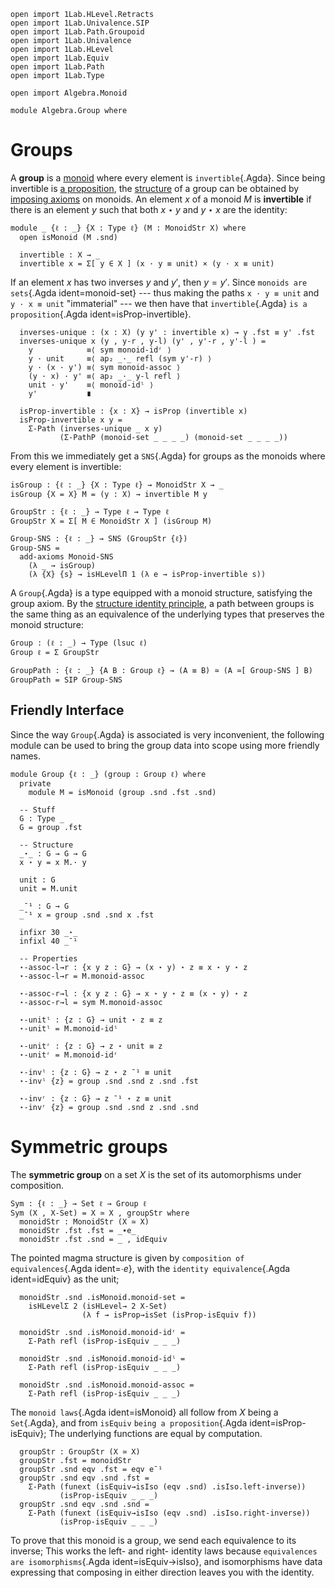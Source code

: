 ```
open import 1Lab.HLevel.Retracts
open import 1Lab.Univalence.SIP
open import 1Lab.Path.Groupoid
open import 1Lab.Univalence
open import 1Lab.HLevel
open import 1Lab.Equiv
open import 1Lab.Path
open import 1Lab.Type

open import Algebra.Monoid

module Algebra.Group where
```

# Groups

A **group** is a [monoid] where every element is `invertible`{.Agda}.
Since being invertible is [a proposition],
the [structure] of a group can be obtained by [imposing axioms] on
monoids. An element $x$ of a monoid $M$ is **invertible** if there is an
element $y$ such that both $x \star y$ and $y \star x$ are the identity:

[monoid]: agda://Algebra.Monoid
[structure]: agda://1Lab.Univalence.SIP#SNS
[a proposition]: agda://1Lab.HLevel#isProp
[imposing axioms]: 1Lab.Univalence.SIP.html#adding-axioms

```
module _ {ℓ : _} {X : Type ℓ} (M : MonoidStr X) where
  open isMonoid (M .snd)

  invertible : X → _
  invertible x = Σ[ y ∈ X ] (x · y ≡ unit) × (y · x ≡ unit)
```

If an element $x$ has two inverses $y$ and $y'$, then $y = y'$. Since
`monoids are sets`{.Agda ident=monoid-set} --- thus making the paths `x
· y ≡ unit` and `y · x ≡ unit` "immaterial" --- we then have that
`invertible`{.Agda} `is a proposition`{.Agda ident=isProp-invertible}.

```
  inverses-unique : (x : X) (y y' : invertible x) → y .fst ≡ y' .fst
  inverses-unique x (y , y-r , y-l) (y' , y'-r , y'-l ) =
    y            ≡⟨ sym monoid-idʳ ⟩
    y · unit     ≡⟨ ap₂ _·_ refl (sym y'-r) ⟩
    y · (x · y') ≡⟨ sym monoid-assoc ⟩
    (y · x) · y' ≡⟨ ap₂ _·_ y-l refl ⟩
    unit · y'    ≡⟨ monoid-idˡ ⟩
    y'           ∎

  isProp-invertible : {x : X} → isProp (invertible x)
  isProp-invertible x y =
    Σ-Path (inverses-unique _ x y)
           (Σ-PathP (monoid-set _ _ _ _) (monoid-set _ _ _ _))
```

From this we immediately get a `SNS`{.Agda} for groups as the monoids
where every element is invertible:

```
isGroup : {ℓ : _} {X : Type ℓ} → MonoidStr X → _
isGroup {X = X} M = (y : X) → invertible M y

GroupStr : {ℓ : _} → Type ℓ → Type ℓ
GroupStr X = Σ[ M ∈ MonoidStr X ] (isGroup M)

Group-SNS : {ℓ : _} → SNS (GroupStr {ℓ})
Group-SNS =
  add-axioms Monoid-SNS
    (λ _ → isGroup)
    (λ {X} {s} → isHLevelΠ 1 (λ e → isProp-invertible s))
```

A `Group`{.Agda} is a type equipped with a monoid structure, satisfying
the group axiom. By the [structure identity principle], a path between
groups is the same thing as an equivalence of the underlying types that
preserves the monoid structure:

[structure identity principle]: agda://1Lab.Univalence.SIP

```
Group : (ℓ : _) → Type (lsuc ℓ)
Group ℓ = Σ GroupStr

GroupPath : {ℓ : _} {A B : Group ℓ} → (A ≡ B) ≃ (A ≃[ Group-SNS ] B)
GroupPath = SIP Group-SNS
```

## Friendly Interface

Since the way `Group`{.Agda} is associated is very inconvenient, the
following module can be used to bring the group data into scope using
more friendly names.

```
module Group {ℓ : _} (group : Group ℓ) where
  private
    module M = isMonoid (group .snd .fst .snd)

  -- Stuff
  G : Type _
  G = group .fst

  -- Structure
  _⋆_ : G → G → G
  x ⋆ y = x M.· y

  unit : G
  unit = M.unit

  _¯¹ : G → G
  _¯¹ x = group .snd .snd x .fst

  infixr 30 _⋆_
  infixl 40 _¯¹

  -- Properties
  ⋆-assoc-l→r : {x y z : G} → (x ⋆ y) ⋆ z ≡ x ⋆ y ⋆ z
  ⋆-assoc-l→r = M.monoid-assoc

  ⋆-assoc-r→l : {x y z : G} → x ⋆ y ⋆ z ≡ (x ⋆ y) ⋆ z
  ⋆-assoc-r→l = sym M.monoid-assoc

  ⋆-unitˡ : {z : G} → unit ⋆ z ≡ z
  ⋆-unitˡ = M.monoid-idˡ

  ⋆-unitʳ : {z : G} → z ⋆ unit ≡ z
  ⋆-unitʳ = M.monoid-idʳ

  ⋆-invˡ : {z : G} → z ⋆ z ¯¹ ≡ unit
  ⋆-invˡ {z} = group .snd .snd z .snd .fst

  ⋆-invʳ : {z : G} → z ¯¹ ⋆ z ≡ unit
  ⋆-invʳ {z} = group .snd .snd z .snd .snd
```

# Symmetric groups

The **symmetric group** on a set $X$ is the set of its automorphisms
under composition.

```
Sym : {ℓ : _} → Set ℓ → Group ℓ
Sym (X , X-Set) = X ≃ X , groupStr where
  monoidStr : MonoidStr (X ≃ X)
  monoidStr .fst .fst = _∙e_
  monoidStr .fst .snd = _ , idEquiv
```

The pointed magma structure is given by `composition of
equivalences`{.Agda ident=_∙e_}, with the `identity equivalence`{.Agda
ident=idEquiv} as the unit;

```
  monoidStr .snd .isMonoid.monoid-set =
    isHLevelΣ 2 (isHLevel→ 2 X-Set)
                (λ f → isProp→isSet (isProp-isEquiv f))

  monoidStr .snd .isMonoid.monoid-idʳ =
    Σ-Path refl (isProp-isEquiv _ _ _)

  monoidStr .snd .isMonoid.monoid-idˡ =
    Σ-Path refl (isProp-isEquiv _ _ _)

  monoidStr .snd .isMonoid.monoid-assoc =
    Σ-Path refl (isProp-isEquiv _ _ _)
```

The `monoid laws`{.Agda ident=isMonoid} all follow from $X$ being a
`Set`{.Agda}, and from `isEquiv` `being a proposition`{.Agda
ident=isProp-isEquiv}; The underlying functions are equal by computation.

```
  groupStr : GroupStr (X ≃ X)
  groupStr .fst = monoidStr
  groupStr .snd eqv .fst = eqv e¯¹
  groupStr .snd eqv .snd .fst =
    Σ-Path (funext (isEquiv→isIso (eqv .snd) .isIso.left-inverse))
           (isProp-isEquiv _ _ _)
  groupStr .snd eqv .snd .snd =
    Σ-Path (funext (isEquiv→isIso (eqv .snd) .isIso.right-inverse))
           (isProp-isEquiv _ _ _)
```

To prove that this monoid is a group, we send each equivalence to its
inverse; This works the left- and right- identity laws because
`equivalences are isomorphisms`{.Agda ident=isEquiv→isIso}, and
isomorphisms have data expressing that composing in either direction
leaves you with the identity.